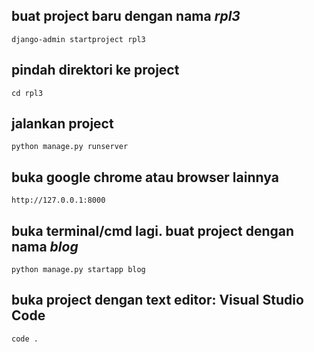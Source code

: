 ## buat project baru dengan nama *rpl3*
```django-admin startproject rpl3```

## pindah direktori ke project
```cd rpl3```

## jalankan project
```python manage.py runserver```

## buka google chrome atau browser lainnya
```http://127.0.0.1:8000```

## buka terminal/cmd lagi. buat project dengan nama *blog*
```python manage.py startapp blog```

## buka project dengan text editor: Visual Studio Code
```code .```
